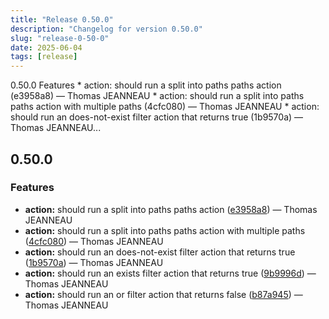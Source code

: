 ```yaml
---
title: "Release 0.50.0"
description: "Changelog for version 0.50.0"
slug: "release-0-50-0"
date: 2025-06-04
tags: [release]
---
```


<p class="before-truncate"> 0.50.0   Features  * action: should run a split into paths paths action (e3958a8) — Thomas JEANNEAU * action: should run a split into paths paths action with multiple paths (4cfc080) — Thomas JEANNEAU * action: should run an does-not-exist filter action that returns true (1b9570a) — Thomas JEANNEAU...</p>

<!-- truncate -->

## 0.50.0

### Features

* **action:** should run a split into paths paths action ([e3958a8](https://github.com/latechforce/engine/commit/e3958a8bad8e000eed0b74b98d6198f9a8a6714d)) — Thomas JEANNEAU
* **action:** should run a split into paths paths action with multiple paths ([4cfc080](https://github.com/latechforce/engine/commit/4cfc0804351e9234821d31333d705cb081b3d4ca)) — Thomas JEANNEAU
* **action:** should run an does-not-exist filter action that returns true ([1b9570a](https://github.com/latechforce/engine/commit/1b9570a6af18ea67780f26f08ad13e1ed95f0905)) — Thomas JEANNEAU
* **action:** should run an exists filter action that returns true ([9b9996d](https://github.com/latechforce/engine/commit/9b9996d25d23ea5d5ebed874e174afc63fa90f7d)) — Thomas JEANNEAU
* **action:** should run an or filter action that returns false ([b87a945](https://github.com/latechforce/engine/commit/b87a945b63967a296debeb5dd23bc7371fedf009)) — Thomas JEANNEAU
